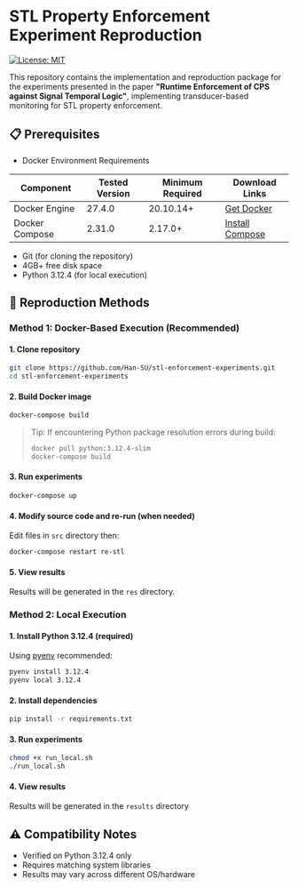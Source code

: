 # STL Property Enforcement Experiment Reproduction

[![License: MIT](https://img.shields.io/badge/License-MIT-yellow.svg)](https://opensource.org/licenses/MIT)

This repository contains the implementation and reproduction package for the experiments presented in the paper **"Runtime Enforcement of CPS against Signal Temporal Logic"**, implementing transducer-based monitoring for STL property enforcement.


## 📋 Prerequisites

- Docker Environment Requirements

| Component       | Tested Version | Minimum Required |  Download Links |
|-----------------|----------------|-------------------|----------------|
| Docker Engine   | 27.4.0         | 20.10.14+         | [Get Docker](https://docs.docker.com/engine/install/) |
| Docker Compose  | 2.31.0         | 2.17.0+           | [Install Compose](https://docs.docker.com/compose/install/) |

- Git (for cloning the repository)
- 4GB+ free disk space
- Python 3.12.4 (for local execution)



## 🔧 Reproduction Methods

### Method 1: Docker-Based Execution (Recommended)
#### 1. Clone repository
```bash
git clone https://github.com/Han-SU/stl-enforcement-experiments.git
cd stl-enforcement-experiments
```

#### 2. Build Docker image
```bash
docker-compose build
```
> Tip: If encountering Python package resolution errors during build:
> ```bash
> docker pull python:3.12.4-slim 
> docker-compose build
> ```

#### 3. Run experiments
```bash
docker-compose up
```
#### 4. Modify source code and re-run (when needed)
Edit files in `src` directory then:
```bash
docker-compose restart re-stl
```

#### 5. View results
Results will be generated in the `res` directory.

### Method 2: Local Execution
#### 1. Install Python 3.12.4 (required)
Using [pyenv](https://github.com/pyenv/pyenv) recommended:
```bash
pyenv install 3.12.4
pyenv local 3.12.4
```
#### 2. Install dependencies
```bash
pip install -r requirements.txt
```
#### 3. Run experiments
```bash
chmod +x run_local.sh
./run_local.sh
```

#### 4. View results
Results will be generated in the `results` directory



## ⚠️ Compatibility Notes

- Verified on Python 3.12.4 only
- Requires matching system libraries
- Results may vary across different OS/hardware





